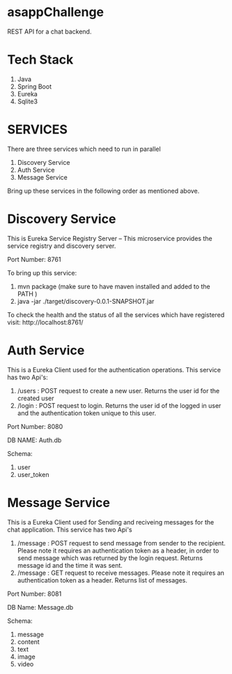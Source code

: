 # asappChallenge
 REST API for a chat backend.
 
# Tech Stack
1. Java 
2. Spring Boot
3. Eureka
4. Sqlite3

# SERVICES

There are three services which need to run in parallel 

1. Discovery Service
2. Auth Service
3. Message Service

Bring up these services in the following order as mentioned above. 

# Discovery Service

This is Eureka Service Registry Server – This microservice provides the service registry and discovery server. 

Port Number: 8761

To bring up this service:
1. mvn package (make sure to have maven installed and added to the PATH )
2. java -jar ./target/discovery-0.0.1-SNAPSHOT.jar

To check the health and the status of all the services which have registered visit: http://localhost:8761/

# Auth Service

This is a Eureka Client used for the authentication operations. This service has two Api's:

1. /users : POST request to create a new user. Returns the user id for the created user
2. /login : POST request to login. Returns the user id of the logged in user and the authentication token unique to this user.

Port Number: 8080

DB NAME: Auth.db

Schema:
1. user
2. user_token

# Message Service

This is a Eureka Client used for Sending and reciveing messages for the chat application. This service has two Api's

1. /message : POST request to send message from sender to the recipient. Please note it requires an authentication token as a header, in order to send message which was returned by the login request. Returns message id and the time it was sent. 
2. /message : GET request to receive messages. Please note it requires an authentication token as a header. Returns list of messages. 

Port Number: 8081

DB Name: Message.db

Schema:
1. message 
2. content
3. text
4. image
5. video




